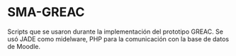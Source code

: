 # SMA-GREAC

Scripts que se usaron durante la implementación del prototipo GREAC. Se usó JADE como midelware, PHP para la comunicación con la base de datos de Moodle.

